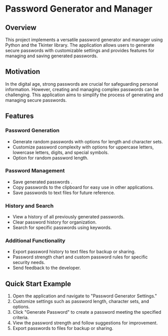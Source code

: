 # Password Generator and Manager

## Overview
This project implements a versatile password generator and manager using Python and the Tkinter library. The application allows users to generate secure passwords with customizable settings and provides features for managing and saving generated passwords.

## Motivation
In the digital age, strong passwords are crucial for safeguarding personal information. However, creating and managing complex passwords can be challenging. This application aims to simplify the process of generating and managing secure passwords.

## Features

### Password Generation
- Generate random passwords with options for length and character sets.
- Customize password complexity with options for uppercase letters, lowercase letters, digits, and special symbols.
- Option for random password length.

### Password Management
- Save generated passwords .
- Copy passwords to the clipboard for easy use in other applications.
- Save passwords to text files for future reference.

### History and Search
- View a history of all previously generated passwords.
- Clear password history for organization.
- Search for specific passwords using keywords.

### Additional Functionality
- Export password history to text files for backup or sharing.
- Password strength chart and custom password rules for specific security needs.
- Send feedback to the developer.

## Quick Start Example
1. Open the application and navigate to "Password Generator Settings."
2. Customize settings such as password length, character sets, and options.
3. Click "Generate Password" to create a password meeting the specified criteria.
4. View the password strength and follow suggestions for improvement.
5. Export passwords to files for backup or sharing.
